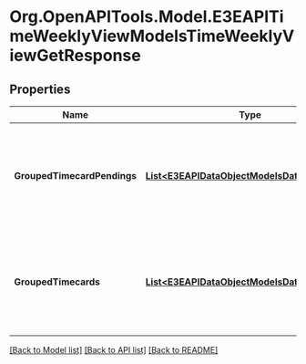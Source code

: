 
# Org.OpenAPITools.Model.E3EAPITimeWeeklyViewModelsTimeWeeklyViewGetResponse

## Properties

Name | Type | Description | Notes
------------ | ------------- | ------------- | -------------
**GroupedTimecardPendings** | [**List&lt;E3EAPIDataObjectModelsDataObjectLite&gt;**](E3EAPIDataObjectModelsDataObjectLite.md) | Gets or sets a collection of pending timecards that have been grouped for weekly view. | [optional] 
**GroupedTimecards** | [**List&lt;E3EAPIDataObjectModelsDataObjectLite&gt;**](E3EAPIDataObjectModelsDataObjectLite.md) | Gets or sets a collection of posted timecards that have been grouped for weekly view. | [optional] 

[[Back to Model list]](../README.md#documentation-for-models)
[[Back to API list]](../README.md#documentation-for-api-endpoints)
[[Back to README]](../README.md)

